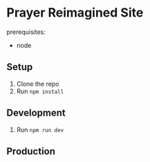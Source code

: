 # Prayer Reimagined Site

prerequisites:
- node

## Setup

1. Clone the repo
2. Run `npm install`

## Development

1. Run `npm run dev`

## Production
